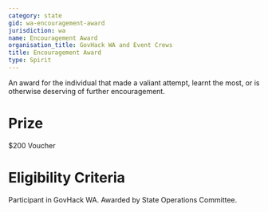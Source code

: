 ```yaml
---
category: state
gid: wa-encouragement-award
jurisdiction: wa
name: Encouragement Award
organisation_title: GovHack WA and Event Crews
title: Encouragement Award
type: Spirit
---
```


An award for the individual that made a valiant attempt, learnt the most, or is otherwise deserving of further encouragement.

# Prize
$200 Voucher

# Eligibility Criteria
Participant  in GovHack WA. Awarded by State Operations Committee.